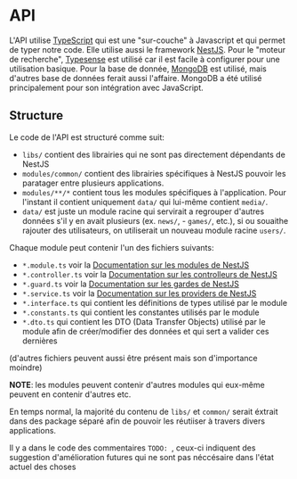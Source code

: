 # API
L'API utilise [TypeScript](https://www.typescriptlang.org/) qui est une "sur-couche" à Javascript et qui permet de typer notre code. Elle utilise aussi le framework [NestJS](https://docs.nestjs.com/).
Pour le "moteur de recherche", [Typesense](https://typesense.org/) est utilisé car il est facile à configurer pour une utilisation basique.
Pour la base de donnée, [MongoDB](https://www.mongodb.com/) est utilisé, mais d'autres base de données ferait aussi l'affaire. MongoDB a été utilisé principalement pour son intégration avec JavaScript.

## Structure
Le code de l'API est structuré comme suit:
- `libs/` contient des librairies qui ne sont pas directement dépendants de NestJS
- `modules/common/` contient des librairies spécifiques à NestJS
pouvoir les paratager entre plusieurs applications.
- `modules/**/*` contient tous les modules spécifiques à l'application. Pour l'instant il contient uniquement `data/` qui lui-même contient `media/`.
- `data/` est juste un module racine qui servirait a regrouper d'autres données s'il y en avait plusieurs (ex. `news/`, - `games/`, etc.), si ou souaithe rajouter des utilisateurs, on utiliserait un nouveau module racine `users/`. 

Chaque module peut contenir l'un des fichiers suivants:
- `*.module.ts` voir la [Documentation sur les modules de NestJS](https://docs.nestjs.com/modules)
- `*.controller.ts` voir la [Documentation sur les controlleurs de NestJS](https://docs.nestjs.com/controllers)
- `*.guard.ts` voir la [Documentation sur les gardes de NestJS](https://docs.nestjs.com/guards)
- `*.service.ts` voir la [Documentation sur les providers de NestJS](https://docs.nestjs.com/providers)
- `*.interface.ts` qui contient les définitions de types utilisé par le module
- `*.constants.ts` qui contient les constantes utilisés par le module
- `*.dto.ts` qui contient les DTO (Data Transfer Objects) utilisé par le module afin de créer/modifier des données et qui sert a valider ces dernières
  
(d'autres fichiers peuvent aussi être présent mais son d'importance moindre)

**NOTE**: les modules peuvent contenir d'autres modules qui eux-même peuvent en contenir d'autres etc.

En temps normal, la majorité du contenu de `libs/` et `common/` serait éxtrait dans des package séparé afin de pouvoir les réutiiser à travers divers applications.

Il y a dans le code des commentaires `TODO: `, ceux-ci indiquent des suggestion d'amélioration futures qui ne sont pas néccésaire dans l'état actuel des choses

